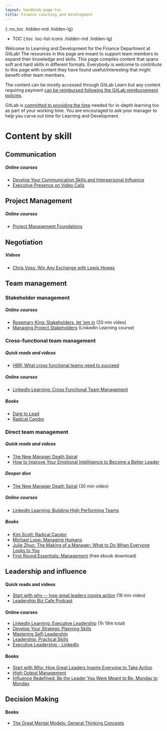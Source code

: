 ```yaml
---
layout: handbook-page-toc
title: Finance Learning and Development
---
```


{:.no_toc .hidden-md .hidden-lg}

- TOC
{:toc .toc-list-icons .hidden-md .hidden-lg}

Welcome to Learning and Development for the Finance Department at GitLab! The resources in this page are meant to support team members to expand their knowledge and skills. This page compiles content that spans soft and hard skills in different formats. Everybody is welcome to contribute to this page with content they have found useful/interesting that might benefit other team members.

The content can be mostly accessed through GitLab Learn but any content requiring payment [can be reimbursed following the GitLab reimbursement policies](https://about.gitlab.com/handbook/finance/expenses/#work-related-online-courses-and-professional-development-certifications).

GitLab is [committed to providing the time](https://about.gitlab.com/handbook/people-group/learning-and-development/learning-initiatives/#take-time-out-to-learn-campaign) needed for in-depth learning too as part of your working time. You are encouraged to ask your manager to help you carve out time for Learning and Development. 

# Content by skill

## Communication

##### Online courses

- [Develop Your Communication Skills and Interpersonal Influence](https://www.linkedin.com/learning/paths/develop-your-communication-skills-and-interpersonal-influence)
- [Executive Presence on Video Calls](https://www.linkedin.com/learning/executive-presence-on-video-conference-calls?u=0)

## Project Management

##### Online courses

- [Project Management Foundations](https://www.linkedin.com/learning/project-management-foundations-4/deliver-successful-projects-3)

## Negotiation

##### Videos

- [Chris Voss: Win Any Exchange with Lewis Howes](https://www.youtube.com/watch?v=_UaH98O7ku8)

## Team management 

### Stakeholder management

##### Online courses 

- [Rosemary King: Stakeholders, let 'em in](https://www.mindtheproduct.com/stakeholders-building-an-open-door-culture/) (20 min video)
- [Managing Project Stakeholders](https://www.linkedin.com/learning/managing-project-stakeholders-2?u=2255073) (LinkedIn Learning course)

### Cross-functional team management

##### Quick reads and videos

- [HBR: What cross functional teams need to succeed](https://hbr.org/tip/2015/10/what-cross-functional-teams-need-to-succeed)

##### Online courses 

- [LinkedIn Learning: Cross Functional Team Management](https://www.linkedin.com/learning/managing-a-cross-functional-team/welcome)

##### Books

- [Dare to Lead](https://www.amazon.com/Dare-Lead-Brave-Conversations-Hearts/dp/0399592520)
- [Radical Candor](https://www.amazon.com/dp/1529038340/ref=cm_sw_em_r_mt_dp_JW4418H1Q2BQ2MGV62WN)

### Direct team management

##### Quick reads and videos

- [The New Manager Death Spiral](https://randsinrepose.com/archives/the-new-manager-death-spiral/)
- [How to Improve Your Emotional Intelligence to Become a Better Leader](https://getlighthouse.com/blog/how-to-improve-emotional-intelligence/)

##### Deeper dive

- [The New Manager Death Spiral](https://www.youtube.com/watch?v=pAbU3WJ-NBw) (30 min video)

##### Online courses 

- [LinkedIn Learning: Building High Performing Teams](https://www.linkedin.com/learning/building-high-performance-teams/building-a-high-performing-team)

##### Books

- [Kim Scott: Radical Candor](https://www.amazon.com/Radical-Candor-Kim-Scott/dp/B01KTIEFEE)
- [Michael Lopp: Managing Humans](https://www.amazon.com/Managing-Humans-Humorous-Software-Engineering-ebook/dp/B01J53IE1O/)
- [Julie Zhuo: The Making of a Manager: What to Do When Everyone Looks to You](https://www.amazon.com/Making-Manager-What-Everyone-Looks-ebook/dp/B079WNPRL2/)
- [First Round Essentials: Management](https://books.firstround.com/management/) (free ebook download)

## Leadership and influence

#### Quick reads and videos

- [Start with why -- how great leaders inspire action](https://www.youtube.com/watch?v=u4ZoJKF_VuA) (18 min video)
- [Leadership Biz Cafe Podcast](https://www.tanveernaseer.com/lbc/)

#### Online courses 

- [LinkedIn Learning: Executive Leadership](https://www.linkedin.com/learning/executive-leadership/take-action-to-lead) (1h 19m total)
- [Develop Your Strategic Planning Skills](https://www.linkedin.com/learning/paths/develop-your-strategic-planning-skills)
- [Mastering Self-Leadership](https://www.linkedin.com/learning/mastering-self-leadership/step-up-to-self-leadership)
- [Leadership: Practical Skills](https://www.linkedin.com/learning/leadership-practical-skills/welcome)
- [Executive Leadership - LinkedIn](https://www.linkedin.com/learning/executive-leadership)

#### Books

- [Start with Why: How Great Leaders Inspire Everyone to Take Action](https://www.amazon.com/Start-Why-Leaders-Inspire-Everyone/dp/1591846447)
- [High Output Management](https://www.goodreads.com/book/show/324750.High_Output_Management)
- [Influence Redefined: Be the Leader You Were Meant to Be, Monday to Monday](https://www.goodreads.com/book/show/31193383-influence-redefined)

## Decision Making

#### Books

- [The Great Mental Models: General Thinking Concepts](https://www.goodreads.com/en/book/show/44245196-the-great-mental-models)
